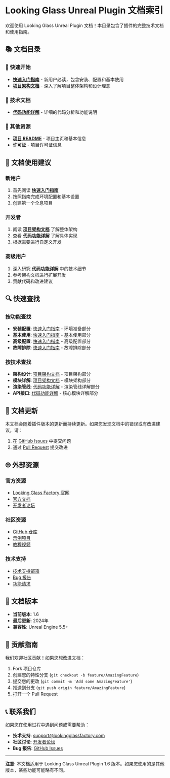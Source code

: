 # Looking Glass Unreal Plugin 文档索引

欢迎使用 Looking Glass Unreal Plugin 文档！本目录包含了插件的完整技术文档和使用指南。

## 📚 文档目录

### 🚀 快速开始
- **[快速入门指南](./快速入门指南.md)** - 新用户必读，包含安装、配置和基本使用
- **[项目架构文档](./项目架构文档.md)** - 深入了解项目整体架构和设计理念

### 🔧 技术文档
- **[代码功能详解](./代码功能详解.md)** - 详细的代码分析和功能说明

### 📖 其他资源
- **[项目 README](../README.md)** - 项目主页和基本信息
- **[许可证](../License.md)** - 项目许可证信息

## 🎯 文档使用建议

### 新用户
1. 首先阅读 **[快速入门指南](./快速入门指南.md)**
2. 按照指南完成环境配置和基本设置
3. 创建第一个全息项目

### 开发者
1. 阅读 **[项目架构文档](./项目架构文档.md)** 了解整体架构
2. 查看 **[代码功能详解](./代码功能详解.md)** 了解具体实现
3. 根据需要进行自定义开发

### 高级用户
1. 深入研究 **[代码功能详解](./代码功能详解.md)** 中的技术细节
2. 参考架构文档进行扩展开发
3. 贡献代码和改进建议

## 🔍 快速查找

### 按功能查找
- **安装配置**: [快速入门指南](./快速入门指南.md) - 环境准备部分
- **基本使用**: [快速入门指南](./快速入门指南.md) - 基本使用部分
- **高级配置**: [快速入门指南](./快速入门指南.md) - 高级配置部分
- **故障排除**: [快速入门指南](./快速入门指南.md) - 故障排除部分

### 按技术查找
- **架构设计**: [项目架构文档](./项目架构文档.md) - 项目架构部分
- **模块详解**: [项目架构文档](./项目架构文档.md) - 模块架构部分
- **渲染管线**: [代码功能详解](./代码功能详解.md) - 渲染管线详解部分
- **API接口**: [代码功能详解](./代码功能详解.md) - 核心模块详解部分

## 📝 文档更新

本文档会随着插件版本的更新而持续更新。如果您发现文档中的错误或有改进建议，请：

1. 在 [GitHub Issues](https://github.com/Looking-Glass/Looking-Glass-Unreal-Plugin/issues) 中提交问题
2. 通过 [Pull Request](https://github.com/Looking-Glass/Looking-Glass-Unreal-Plugin/pulls) 提交改进

## 🌐 外部资源

### 官方资源
- [Looking Glass Factory 官网](https://lookingglassfactory.com/)
- [官方文档](https://docs.lookingglassfactory.com/)
- [开发者论坛](https://forum.lookingglassfactory.com/)

### 社区资源
- [GitHub 仓库](https://github.com/Looking-Glass/Looking-Glass-Unreal-Plugin)
- [示例项目](https://github.com/Looking-Glass/Unreal-Examples)
- [教程视频](https://www.youtube.com/c/LookingGlassFactory)

### 技术支持
- [技术支持邮箱](support@lookingglassfactory.com)
- [Bug 报告](https://github.com/Looking-Glass/Looking-Glass-Unreal-Plugin/issues)
- [功能请求](https://github.com/Looking-Glass/Looking-Glass-Unreal-Plugin/issues)

## 📄 文档版本

- **当前版本**: 1.6
- **最后更新**: 2024年
- **兼容性**: Unreal Engine 5.5+

## 🤝 贡献指南

我们欢迎社区贡献！如果您想改进文档：

1. Fork 项目仓库
2. 创建您的特性分支 (`git checkout -b feature/AmazingFeature`)
3. 提交您的更改 (`git commit -m 'Add some AmazingFeature'`)
4. 推送到分支 (`git push origin feature/AmazingFeature`)
5. 打开一个 Pull Request

## 📞 联系我们

如果您在使用过程中遇到问题或需要帮助：

- **技术支持**: support@lookingglassfactory.com
- **社区讨论**: [开发者论坛](https://forum.lookingglassfactory.com/)
- **Bug 报告**: [GitHub Issues](https://github.com/Looking-Glass/Looking-Glass-Unreal-Plugin/issues)

---

**注意**: 本文档适用于 Looking Glass Unreal Plugin 1.6 版本。如果您使用的是其他版本，某些功能可能略有不同。
